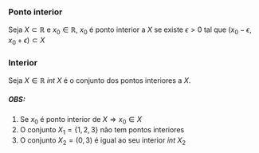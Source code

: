 ### Ponto interior
Seja $X \subset \mathbb{R}$ e $x_0 \in \mathbb{R}$, $x_0$ é ponto interior a $X$ se existe $\epsilon >0$ tal que $(x_0-\epsilon, x_0+\epsilon)\subset X$ 

### Interior
Seja $X \in\mathbb{R}$ $int\ X$ é o conjunto dos pontos interiores a $X$.  

##### OBS:
1. Se $x_0$ é ponto interior de $X \Rightarrow x_0 \in X$
2. O conjunto $X_1 = \{1,2,3\}$ não tem pontos interiores
3. O conjunto $X_2 = (0,3)$ é igual ao seu interior $int \ X_2$ 